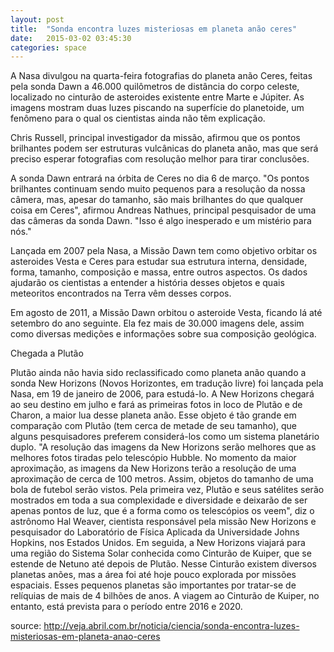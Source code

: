 ```yaml
---
layout: post
title:  "Sonda encontra luzes misteriosas em planeta anão ceres"
date:   2015-03-02 03:45:30
categories: space
---
```

A Nasa divulgou na quarta-feira fotografias do planeta anão Ceres, feitas pela sonda Dawn a 46.000 quilômetros de distância do corpo celeste, localizado no cinturão de asteroides existente entre Marte e Júpiter. As imagens mostram duas luzes piscando na superfície do planetoide, um fenômeno para o qual os cientistas ainda não têm explicação.

Chris Russell, principal investigador da missão, afirmou que os pontos brilhantes podem ser estruturas vulcânicas do planeta anão, mas que será preciso esperar fotografias com resolução melhor para tirar conclusões.

A sonda Dawn entrará na órbita de Ceres no dia 6 de março. "Os pontos brilhantes continuam sendo muito pequenos para a resolução da nossa câmera, mas, apesar do tamanho, são mais brilhantes do que qualquer coisa em Ceres", afirmou Andreas Nathues, principal pesquisador de uma das câmeras da sonda Dawn. "Isso é algo inesperado e um mistério para nós."

Lançada em 2007 pela Nasa, a Missão Dawn tem como objetivo orbitar os asteroides Vesta e Ceres para estudar sua estrutura interna, densidade, forma, tamanho, composição e massa, entre outros aspectos. Os dados ajudarão os cientistas a entender a história desses objetos e quais meteoritos encontrados na Terra vêm desses corpos.

Em agosto de 2011, a Missão Dawn orbitou o asteroide Vesta, ficando lá até setembro do ano seguinte. Ela fez mais de 30.000 imagens dele, assim como diversas medições e informações sobre sua composição geológica.

Chegada a Plutão

Plutão ainda não havia sido reclassificado como planeta anão quando a sonda New Horizons (Novos Horizontes, em tradução livre) foi lançada pela Nasa, em 19 de janeiro de 2006, para estudá-lo. A New Horizons chegará ao seu destino em julho e fará as primeiras fotos in loco de Plutão e de Charon, a maior lua desse planeta anão. Esse objeto é tão grande em comparação com Plutão (tem cerca de metade de seu tamanho), que alguns pesquisadores preferem considerá-los como um sistema planetário duplo. "A resolução das imagens da New Horizons serão melhores que as melhores fotos tiradas pelo telescópio Hubble. No momento da maior aproximação, as imagens da New Horizons terão a resolução de uma aproximação de cerca de 100 metros. Assim, objetos do tamanho de uma bola de futebol serão vistos. Pela primeira vez, Plutão e seus satélites serão mostrados em toda a sua complexidade e diversidade e deixarão de ser apenas pontos de luz, que é a forma como os telescópios os veem", diz o astrônomo Hal Weaver, cientista responsável pela missão New Horizons e pesquisador do Laboratório de Física Aplicada da Universidade Johns Hopkins, nos Estados Unidos. Em seguida, a New Horizons viajará para uma região do Sistema Solar conhecida como Cinturão de Kuiper, que se estende de Netuno até depois de Plutão. Nesse Cinturão existem diversos planetas anões, mas a área foi até hoje pouco explorada por missões espaciais. Esses pequenos planetas são importantes por tratar-se de relíquias de mais de 4 bilhões de anos. A viagem ao Cinturão de Kuiper, no entanto, está prevista para o período entre 2016 e 2020. 

source: http://veja.abril.com.br/noticia/ciencia/sonda-encontra-luzes-misteriosas-em-planeta-anao-ceres
